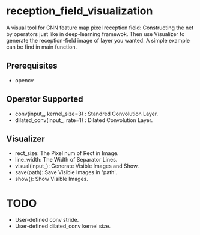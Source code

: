 # reception_field_visualization
A visual tool for CNN feature map pixel reception field: Constructing the net by operators just like in deep-learning framewok. Then use  Visualizer to generate the reception-field image of layer you wanted. A simple example can be find in main function.

## Prerequisites
- opencv

## Operator Supported
- conv(input_, kernel_size=3) : Standred Convolution Layer.
- dilated_conv(input_, rate=1) : Dilated Convolution Layer.

## Visualizer
- rect_size: The Pixel num of Rect in Image.
- line_width: The Width of Separator Lines.
- visual(input_): Generate Visible Images and Show.
- save(path): Save Visible Images in 'path'.
- show(): Show Visible Images.

# TODO
- User-defined conv stride.
- User-defined dilated_conv kernel size.

